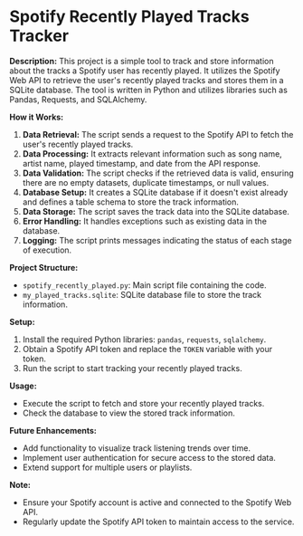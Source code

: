 
# **Spotify Recently Played Tracks Tracker**

**Description:**
This project is a simple tool to track and store information about the tracks a Spotify user has recently played. It utilizes the Spotify Web API to retrieve the user's recently played tracks and stores them in a SQLite database. The tool is written in Python and utilizes libraries such as Pandas, Requests, and SQLAlchemy.

**How it Works:**
1. **Data Retrieval:** The script sends a request to the Spotify API to fetch the user's recently played tracks.
2. **Data Processing:** It extracts relevant information such as song name, artist name, played timestamp, and date from the API response.
3. **Data Validation:** The script checks if the retrieved data is valid, ensuring there are no empty datasets, duplicate timestamps, or null values.
4. **Database Setup:** It creates a SQLite database if it doesn't exist already and defines a table schema to store the track information.
5. **Data Storage:** The script saves the track data into the SQLite database.
6. **Error Handling:** It handles exceptions such as existing data in the database.
7. **Logging:** The script prints messages indicating the status of each stage of execution.

**Project Structure:**
- `spotify_recently_played.py`: Main script file containing the code.
- `my_played_tracks.sqlite`: SQLite database file to store the track information.

**Setup:**
1. Install the required Python libraries: `pandas`, `requests`, `sqlalchemy`.
2. Obtain a Spotify API token and replace the `TOKEN` variable with your token.
3. Run the script to start tracking your recently played tracks.

**Usage:**
- Execute the script to fetch and store your recently played tracks.
- Check the database to view the stored track information.

**Future Enhancements:**
- Add functionality to visualize track listening trends over time.
- Implement user authentication for secure access to the stored data.
- Extend support for multiple users or playlists.

**Note:**
- Ensure your Spotify account is active and connected to the Spotify Web API.
- Regularly update the Spotify API token to maintain access to the service.
